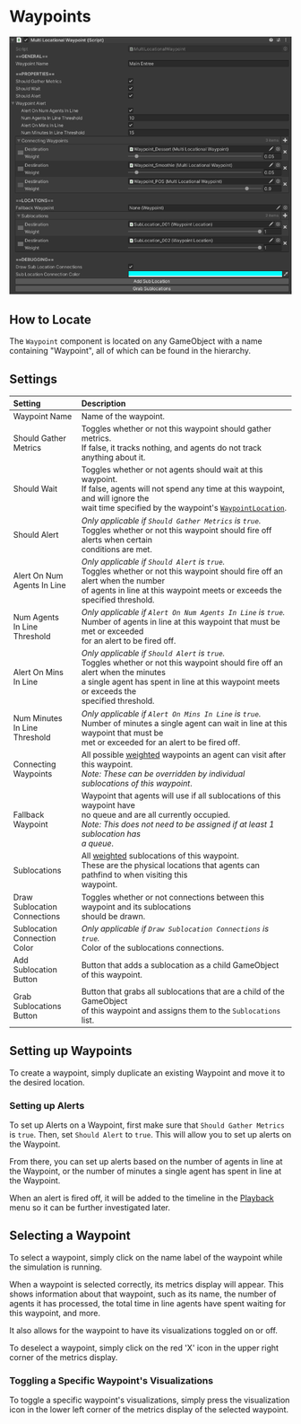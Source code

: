 # Waypoints

![Waypoint Component](../../img/waypoint.png)

## How to Locate

The `Waypoint` component is located on any GameObject with a name containing "Waypoint", all of which can be found in the hierarchy.

## Settings

Setting | Description
:-------- | :------------------------------------------------------------------------------------------------------------------------------------
Waypoint Name | Name of the waypoint.
Should Gather <br />Metrics | Toggles whether or not this waypoint should gather metrics.  <br/>If false, it tracks nothing, and agents do not track anything about it.
Should Wait | Toggles whether or not agents should wait at this waypoint.<br/>If false, agents will not spend any time at this waypoint, and will ignore the <br /> wait time specified by the waypoint's [`WaypointLocation`](waypoint-locations.md).
Should Alert | *Only applicable if `Should Gather Metrics` is `true`.*<br />Toggles whether or not this waypoint should fire off alerts when certain <br />conditions are met.
Alert On Num <br />Agents In Line | *Only applicable if `Should Alert` is `true`.*<br />Toggles whether or not this waypoint should fire off an alert when the number <br />of agents in line at this waypoint meets or exceeds the specified threshold.
Num Agents <br />In Line Threshold | *Only applicable if `Alert On Num Agents In Line` is `true`.*<br />Number of agents in line at this waypoint that must be met or exceeded <br />for an alert to be fired off.
Alert On Mins <br />In Line | *Only applicable if `Should Alert` is `true`.*<br />Toggles whether or not this waypoint should fire off an alert when the minutes <br />a single agent has spent in line at this waypoint meets or exceeds the <br />specified threshold.
Num Minutes <br />In Line Threshold | *Only applicable if `Alert On Mins In Line` is `true`.*<br />Number of minutes a single agent can wait in line at this waypoint that must be <br />met or exceeded for an alert to be fired off.
Connecting <br/> Waypoints | All possible [weighted](../../index.md#weights) waypoints an agent can visit after this waypoint.<br/>*Note: These can be overridden by individual sublocations of this waypoint*.
Fallback <br />Waypoint | Waypoint that agents will use if all sublocations of this waypoint have <br />no queue and are all currently occupied.<br/>*Note: This does not need to be assigned if at least 1 sublocation has <br/>a queue*.
Sublocations | All [weighted](../../index.md#weights) sublocations of this waypoint.<br />These are the physical locations that agents can pathfind to when visiting this <br />waypoint.
Draw Sublocation <br/>Connections | Toggles whether or not connections between this waypoint and its sublocations <br/>should be drawn.
Sublocation <br/>Connection Color | *Only applicable if `Draw Sublocation Connections` is `true`.*<br/>Color of the sublocations connections.
Add Sublocation<br/>Button | Button that adds a sublocation as a child GameObject of this waypoint.
Grab Sublocations<br/>Button | Button that grabs all sublocations that are a child of the GameObject <br/> of this waypoint and assigns them to the `Sublocations` list.

## Setting up Waypoints

To create a waypoint, simply duplicate an existing Waypoint and move it to the desired location.

### Setting up Alerts

To set up Alerts on a Waypoint, first make sure that `Should Gather Metrics` is `true`.  Then, set `Should Alert` to `true`.  This will allow you to set up alerts on the Waypoint.

From there, you can set up alerts based on the number of agents in line at the Waypoint, or the number of minutes a single agent has spent in line at the Waypoint.

When an alert is fired off, it will be added to the timeline in the [Playback](../../recording/playback.md) menu so it can be further investigated later.

## Selecting a Waypoint

To select a waypoint, simply click on the name label of the waypoint while the simulation is running.

When a waypoint is selected correctly, its metrics display will appear.  This shows information about that waypoint, such as its name, the number of agents it has processed, the total time in line agents have spent waiting for this waypoint, and more.

It also allows for the waypoint to have its visualizations toggled on or off.

To deselect a waypoint, simply click on the red 'X' icon in the upper right corner of the metrics display.

### Toggling a Specific Waypoint's Visualizations

To toggle a specific waypoint's visualizations, simply press the visualization icon in the lower left corner of the metrics display of the selected waypoint.
